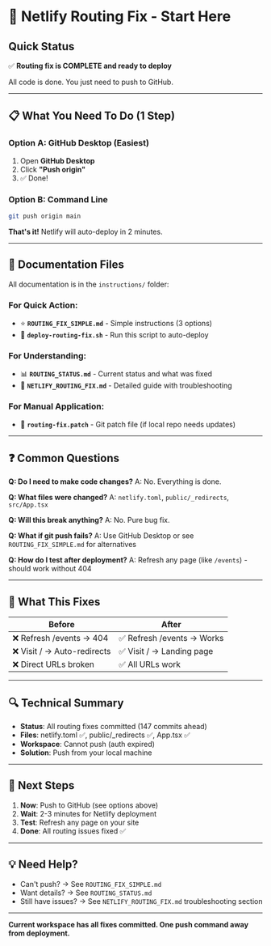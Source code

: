 # 🚀 Netlify Routing Fix - Start Here

## Quick Status

✅ **Routing fix is COMPLETE and ready to deploy**

All code is done. You just need to push to GitHub.

---

## 📋 What You Need To Do (1 Step)

### Option A: GitHub Desktop (Easiest)
1. Open **GitHub Desktop**
2. Click **"Push origin"**
3. ✅ Done!

### Option B: Command Line
```bash
git push origin main
```

**That's it!** Netlify will auto-deploy in 2 minutes.

---

## 📁 Documentation Files

All documentation is in the `instructions/` folder:

### **For Quick Action:**
- ⭐ **`ROUTING_FIX_SIMPLE.md`** - Simple instructions (3 options)
- 🚀 **`deploy-routing-fix.sh`** - Run this script to auto-deploy

### **For Understanding:**
- 📊 **`ROUTING_STATUS.md`** - Current status and what was fixed
- 📖 **`NETLIFY_ROUTING_FIX.md`** - Detailed guide with troubleshooting

### **For Manual Application:**
- 🔧 **`routing-fix.patch`** - Git patch file (if local repo needs updates)

---

## ❓ Common Questions

**Q: Do I need to make code changes?**
A: No. Everything is done.

**Q: What files were changed?**
A: `netlify.toml`, `public/_redirects`, `src/App.tsx`

**Q: Will this break anything?**
A: No. Pure bug fix.

**Q: What if git push fails?**
A: Use GitHub Desktop or see `ROUTING_FIX_SIMPLE.md` for alternatives

**Q: How do I test after deployment?**
A: Refresh any page (like `/events`) - should work without 404

---

## 🎯 What This Fixes

| Before | After |
|--------|-------|
| ❌ Refresh /events → 404 | ✅ Refresh /events → Works |
| ❌ Visit / → Auto-redirects | ✅ Visit / → Landing page |
| ❌ Direct URLs broken | ✅ All URLs work |

---

## 🔍 Technical Summary

- **Status**: All routing fixes committed (147 commits ahead)
- **Files**: netlify.toml ✅, public/_redirects ✅, App.tsx ✅
- **Workspace**: Cannot push (auth expired)
- **Solution**: Push from your local machine

---

## 🚦 Next Steps

1. **Now**: Push to GitHub (see options above)
2. **Wait**: 2-3 minutes for Netlify deployment
3. **Test**: Refresh any page on your site
4. **Done**: All routing issues fixed ✅

---

## 💡 Need Help?

- Can't push? → See `ROUTING_FIX_SIMPLE.md`
- Want details? → See `ROUTING_STATUS.md`
- Still have issues? → See `NETLIFY_ROUTING_FIX.md` troubleshooting section

---

**Current workspace has all fixes committed. One push command away from deployment.**

